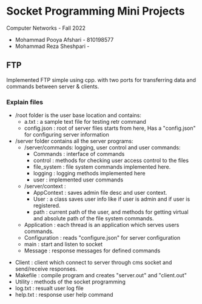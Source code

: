 # Socket Programming Mini Projects 
Computer Networks - Fall 2022
* Mohammad Pooya Afshari - 810198577
* Mohammad Reza Sheshpari - 
## FTP
Implemented FTP simple using cpp. with two ports for transferring data and commands between server & clients.
### Explain files
* /root folder is the user base location and contains:
    - a.txt : a sample text file for testing retr command 
    - config.json : root of server files starts from here, Has a "config.json" for configuring server information
* /server folder contains all the server programs:
    - /server/commands: logging, user control and user commands:
        - Commands : interface of commands
        - control : methods for checking user access control to the files
        - file_system : file system commands implemented here.
        - logging : logging methods implemented here
        - user : implemented user commands 
    - /server/context :
        - AppContext : saves admin file desc and user context.
        - User : a class saves user info like if user is admin and if user is registered.
        - path : current path of the user, and methods for getting virtual and absolute path of the file system commands.
    - Application : each thread is an application which serves users commands.
    - Configuration : reads "configure.json" for server configuration
    - main : start and listen to socket
    - Message : response messages for defined commands
- Client : client which connect to server through cms socket and send/receive responses.
- Makefile : compile program and creates "server.out" and "client.out"
- Utility : methods of the socket programming 
- log.txt : resualt user log file
- help.txt : response user help command
